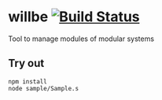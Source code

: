
# willbe [![Build Status](https://travis-ci.org/Wandalen/willbe.svg?branch=master)](https://travis-ci.org/Wandalen/willbe)

Tool to manage modules of modular systems

## Try out
```
npm install
node sample/Sample.s
```



